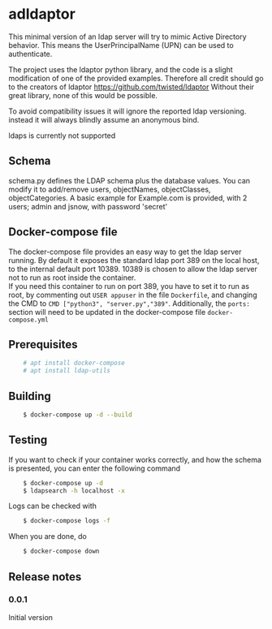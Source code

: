 # adldaptor

This minimal version of an ldap server will try to mimic Active Directory behavior. This means the UserPrincipalName (UPN) can be used to authenticate.  

The project uses the ldaptor python library, and the code is a slight modification of one of the provided examples. Therefore all credit should go to the creators of ldaptor https://github.com/twisted/ldaptor Without their great library, none of this would be possible.

To avoid compatibility issues it will ignore the reported ldap versioning. instead it will always blindly assume an anonymous bind.

ldaps is currently not supported

## Schema

schema.py defines the LDAP schema plus the database values. You can modify it to add/remove users, objectNames, objectClasses, objectCategories. A basic example for Example.com is provided, with 2 users; admin and jsnow, with password 'secret'

## Docker-compose file

The docker-compose file provides an easy way to get the ldap server running. By default it exposes the standard ldap port 389 on the local host, to the internal default port 10389. 10389 is chosen to allow the ldap server not to run as root inside the container.  
If you need this container to run on port 389, you have to set it to run as root, by commenting out `USER appuser` in the file `Dockerfile`, and changing the CMD to `CMD ["python3", "server.py","389"`. Additionally, the `ports:` section will need to be updated in the docker-compose file `docker-compose.yml`

## Prerequisites

```bash
    # apt install docker-compose
    # apt install ldap-utils
```

## Building

```bash
    $ docker-compose up -d --build
```

## Testing

If you want to check if your container works correctly, and how the schema is presented, you can enter the following command

```bash
    $ docker-compose up -d
    $ ldapsearch -h localhost -x
```

Logs can be checked with

```bash
    $ docker-compose logs -f
```

When you are done, do

```bash
    $ docker-compose down
```

## Release notes
### 0.0.1
Initial version


